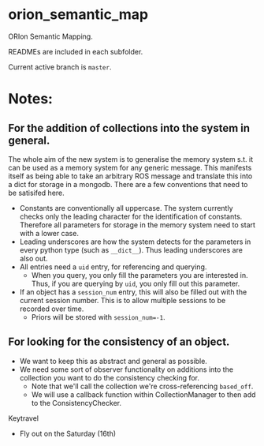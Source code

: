 # orion_semantic_map
ORIon Semantic Mapping.

READMEs are included in each subfolder.

Current active branch is `master`.

# Notes:

## For the addition of collections into the system in general.
The whole aim of the new system is to generalise the memory system s.t. it can be used as a memory system for any generic message. This manifests itself as being able to take an arbitrary ROS message and translate this into a dict for storage in a mongodb. There are a few conventions that need to be satisifed here.
 - Constants are conventionally all uppercase. The system currently checks only the leading character for the identification of constants. Therefore all parameters for storage in the memory system need to start with a lower case.
 - Leading underscores are how the system detects for the parameters in every python type (such as `__dict__`). Thus leading underscores are also out.
 - All entries need a `uid` entry, for referencing and querying. 
    - When you query, you only fill the parameters you are interested in. Thus, if you are querying by `uid`, you only fill out this parameter. 
 - If an object has a `session_num` entry, this will also be filled out with the current session number. This is to allow multiple sessions to be recorded over time. 
    - Priors will be stored with `session_num=-1`.

## For looking for the consistency of an object.

 - We want to keep this as abstract and general as possible.
 - We need some sort of observer functionality on additions into the collection you want to do the consistency checking for.
   - Note that we'll call the collection we're cross-referencing `based_off`.
   - We will use a callback function within CollectionManager to then add to the ConsistencyChecker.



Keytravel
   - Fly out on the Saturday (16th)
